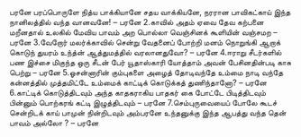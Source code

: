 
பரனே பரப்பொருளே நித்ய பாக்கியானே சதய வாக்கியனே,
 நரரான பாவிகட்காய் இந்த நானிலத்தில் வந்த வானவனே! – பரனே
2.காவில் அதம் ஏவை தேவ கற்பனை மறீனதால் உலகில்
 மேவிய பாவம் அற பொல்லா வெஞ்சினக் கூளியின் வஞ்சமற‌ – பரனே
3.வேறோர் மலர்க்காவில் சென்று வேதனைப் போற்றி மனம் நொறுங்கி
 ஆறாக் கொடுந் துயரம் உந்த்ன் ஆத்துமத்தில் வரலானதுவோ? – பரனே
4.ஈராறு சீடர்களில் பண இச்சை மிகுந்த ஒரு சீடன்
 பேர் யூதாஸ்காரி யோத்தாம் அவன் பேசினதின்படி காசு பெற்று – பரனே
5.ஓசன்னாரின் கும்புகளை அழைத் தோடிவந்தே உம்மை நாடி வந்தே
 கன்னத்தில் முத்தமிட்டே உம்மைக் காட்டிக் கொடுக்கத் துணிந்தானோ? – பரனே
6.காட்டிக் கொடுத்திடவும் அந்த காதகராகிய பாதகர் கை
 போட்டே பிடித்திடவும் பின்னும் பொற்கரங் கட்டி இழுத்திடவும் – பரனே
7.செம்புருவையைப் போலே கூடச் சென்றிடக் காய் பாமுன் நின்றிடவும்
 அம்பரனே உந்தனுக்கு இந்த ஆபத்து வந்த தென் பாவம் அல்லோ ? – பரனே

